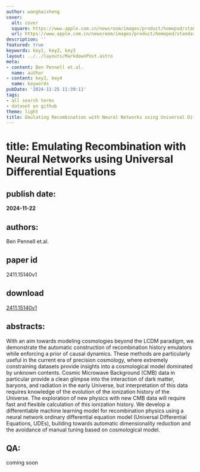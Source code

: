 ```yaml
---
author: wanghaisheng
cover:
  alt: cover
  square: https://www.apple.com.cn/newsroom/images/product/homepod/standard/Apple-HomePod-hero-230118_big.jpg.large_2x.jpg
  url: https://www.apple.com.cn/newsroom/images/product/homepod/standard/Apple-HomePod-hero-230118_big.jpg.large_2x.jpg
description: ''
featured: true
keywords: key1, key2, key3
layout: ../../layouts/MarkdownPost.astro
meta:
- content: Ben Pennell et.al.
  name: author
- content: key3, key4
  name: keywords
pubDate: '2024-11-25 11:39:11'
tags:
- all search terms
- dataset on github
theme: light
title: Emulating Recombination with Neural Networks using Universal Differential Equations
---
```


# title: Emulating Recombination with Neural Networks using Universal Differential Equations 
## publish date: 
**2024-11-22** 
## authors: 
  Ben Pennell et.al. 
## paper id
2411.15140v1
## download
[2411.15140v1](http://arxiv.org/abs/2411.15140v1)
## abstracts:
With an aim towards modeling cosmologies beyond the LCDM paradigm, we demonstrate the automatic construction of recombination history emulators while enforcing a prior of causal dynamics. These methods are particularly useful in the current era of precision cosmology, where extremely constraining datasets provide insights into a cosmological model dominated by unknown contents. Cosmic Microwave Background (CMB) data in particular provide a clean glimpse into the interaction of dark matter, baryons, and radiation in the early Universe, but interpretation of this data requires knowledge of the evolution of the ionization history of the Universe. The exploration of new physics with new CMB data will require fast and flexible calculation of this ionization history. We develop a differentiable machine learning model for recombination physics using a neural network ordinary differential equation model (Universal Differential Equations, UDEs), building towards automatic dimensionality reduction and the avoidance of manual tuning based on cosmological model.
## QA:
coming soon
